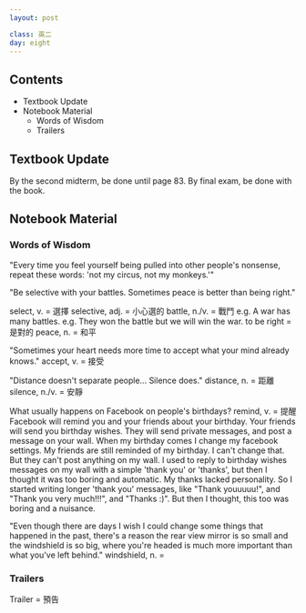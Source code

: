 ```yaml
---
layout: post

class: 英二
day: eight
---
```


## Contents

- Textbook Update
- Notebook Material
	- Words of Wisdom
	- Trailers

## Textbook Update

By the second midterm, be done until page 83.
By final exam, be done with the book.

## Notebook Material

### Words of Wisdom

"Every time you feel yourself being pulled into other people's nonsense, repeat these words: 'not my circus, not my monkeys.'" 

"Be selective with your battles. Sometimes peace is better than being right."

select, v. = 選擇
selective, adj. = 小心選的
battle, n./v. = 戰鬥
	e.g. A war has many battles.
	e.g. They won the battle but we will win the war.
to be right = 是對的
peace, n. = 和平

"Sometimes your heart needs more time to accept what your mind already knows."
accept, v. = 接受

"Distance doesn't separate people... Silence does."
distance, n. = 距離
silence, n./v. = 安靜

What usually happens on Facebook on people's birthdays?
remind, v. = 提醒
Facebook will remind you and your friends about your birthday.
Your friends will send you birthday wishes.
They will send private messages, and post a message on your wall.
When my birthday comes I change my facebook settings.
My friends are still reminded of my birthday. I can't change that. 
But they can't post anything on my wall.
I used to reply to birthday wishes messages on my wall with a simple 'thank you' or 'thanks', but then I thought it was too boring and automatic. My thanks lacked personality.
So I started writing longer 'thank you' messages, like "Thank youuuuu!", and "Thank you very much!!!", and "Thanks :)".
But then I thought, this too was boring and a nuisance.


"Even though there are days I wish I could change some things that happened in the past, there's a reason the rear view mirror is so small and the windshield is so big, where you're headed is much more important than what you've left behind."
windshield, n. = 



### Trailers
Trailer = 預告




